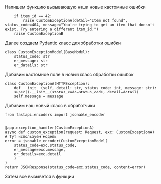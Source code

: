 Напишем функцию вызывающую наши новые кастомные ошибки
```async def read_item(item_id: int):
    if item_id == 42:
        raise CustomExceptionA(detail="Item not found", status_code=404, message="You're trying to get an item that doesn't exist. Try entering a different item_id.")
    raise CustomExceptionB
```

Далее создаем Pydantic класс для обработки ошибки

```
class CustomExceptionModel(BaseModel):
	status_code: str
	er_message: str
	er_datails: str
```

Добавим кастомное поле в новый класс обработки ошибок

```
class CustomExceptionA(HTTPException):
	def __init__(self, detail: str, status_code: int, message: str):
	super().__init__(status_code=status_code, detail=detail)
	self.message = message
```

Добавим наш новый класс в обработчики
```
from fastapi.encoders import jsonable_encoder


@app.exception_handler(CustomExceptionA)
async def custom_exception(request: Request, exc: CustomExceptionA)
# Тут используем модель
error = jsonable_encoder(CustomExceptionModel(
	status_code=exc.status_code,
	er_message=exc.message,
	er_details=exc.detail
	)
)
return JSONResponse(status_code=exc.status_code, content=error)
```

Затем все вызывется в функции